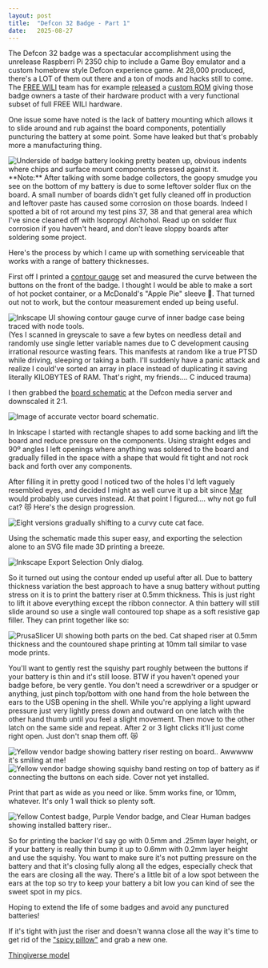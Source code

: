 ```yaml
---
layout: post
title:  "Defcon 32 Badge - Part 1"
date:   2025-08-27
---
```


The Defcon 32 badge was a spectacular accomplishment using the unrelease Raspberri Pi 2350 chip to include a Game Boy emulator and a custom homebrew style Defcon experience game. At 28,000 produced, there's a LOT of them out there and a ton of mods and hacks still to come.  The [FREE WILI](https://freewili.com) team has for example [released](https://hackaday.com/2024/11/21/free-wili-turns-dc32-badge-into-hardware-dev-tool/) a [custom ROM](https://github.com/freewili/freewili-firmware/tree/main/defcon32_badge) giving those badge owners a taste of their hardware product with a very functional subset of full FREE WILI hardware.

One issue some have noted is the lack of battery mounting which allows it to slide around and rub against the board components, potentially puncturing the battery at some point. Some have leaked but that's probably more a manufacturing thing. 

<img src="/images/dc32badgebattery.jpg" width="auto" width="100%" alt="Underside of badge battery looking pretty beaten up, obvious indents where chips and surface mount components pressed against it."/>
**Note:** After talking with some badge collectors, the goopy smudge you see on the bottom of my battery is due to some leftover solder flux on the board. A small number of boards didn't get fully cleaned off in production and leftover paste has caused some corrosion on those boards. Indeed I spotted a bit of rot around my test pins 37, 38 and that general area which I've since cleaned off with Isopropyl Alchohol. Read up on solder flux corrosion if you haven't heard, and don't leave sloppy boards after soldering some project.  

Here's the process by which I came up with something serviceable that works with a range of battery thicknesses. 

First off I printed a [contour gauge](https://www.printables.com/model/57209-lockable-contour-gauge) set and measured the curve between the buttons on the front of the badge. I thought I would be able to make a sort of hot pocket container, or a McDonald's "Apple Pie" sleeve 🤤. That turned out not to work, but the contour measurement ended up being useful. 

<img src="/images/dc32badgecontour.jpg" width="auto" width="100%" alt="Inkscape UI showing contour gauge curve of inner badge case being traced with node tools."/>
(Yes I scanned in greyscale to save a few bytes on needless detail and randomly use single letter variable names due to C development causing irrational resource wasting fears. This manifests at random like a true PTSD while driving, sleeping or taking a bath.  I'll suddenly have a panic attack and realize I could've sorted an array in place instead of duplicating it saving literally KILOBYTES of RAM. That's right, my friends.... C induced trauma)

I then grabbed the [board schematic](https://media.defcon.org/DEF%20CON%2032/DEF%20CON%2032%20badge/DC32%20HW.zip) at the Defcon media server and downscaled it 2:1.

<img src="/images/dc32badgeschematic.jpg" width="auto" width="100%" alt="Image of accurate vector board schematic."/>

In Inkscape I started with rectangle shapes to add some backing and lift the board and reduce pressure on the components. Using straight edges and 90º angles I left openings where anything was soldered to the board and gradually filled in the space with a shape that would fit tight and not rock back and forth over any components. 

After filling it in pretty good I noticed two of the holes I'd left vaguely resembled eyes, and decided I might as well curve it up a bit since [Mar](http://spux.art) would probably use curves instead. At that point I figured.... why not go full cat? 😻 Here's the design progression.

<img src="/images/dc32badgeprogression.jpeg" width="auto" width="100%" alt="Eight versions gradually shifting to a curvy cute cat face."/>

Using the schematic made this super easy, and exporting the selection alone to an SVG file made 3D printing a breeze.

<img src="/images/dc32badgeInkscapeExport.jpg" width="auto" width="100%" alt="Inkscape Export Selection Only dialog."/>

So it turned out using the contour ended up useful after all. Due to battery thickness variation the best approach to have a snug battery without putting stress on it is to print the battery riser at 0.5mm thickness.  This is just right to lift it above everything except the ribbon connector. A thin battery will still slide around so use a single wall contoured top shape as a soft resistive gap filler. They can print together like so:

<img src="/images/dc32badgeprinting.jpg" width="auto" width="100%" alt="PrusaSlicer UI showing both parts on the bed. Cat shaped riser at 0.5mm thickness and the countoured shape printing at 10mm tall similar to vase mode prints."/>

You'll want to gently rest the squishy part roughly between the buttons if your battery is thin and it's still loose. BTW if you haven't opened your badge before, be very gentle. You don't need a screwdriver or a spudger or anything, just pinch top/bottom with one hand from the hole between the ears to the USB opening in the shell. While you're applying a light upward pressure just very lightly press down and outward on one latch with the other hand thumb until you feel a slight movement.  Then move to the other latch on the same side and repeat.  After 2 or 3 light clicks it'll just come right open. Just don't snap them off. 😿

<img src="/images/dc32badgeriseradded.jpeg" width="auto" width="100%" alt="Yellow vendor badge showing battery riser resting on board.."/>
Awwwww it's smiling at me!

<img src="/images/dc32badgesetup.jpeg" width="auto" width="100%" alt="Yellow vendor badge showing squishy band resting on top of battery as if connecting the buttons on each side. Cover not yet installed."/>

Print that part as wide as you need or like.  5mm works fine, or 10mm, whatever. It's only 1 wall thick so plenty soft. 

<img src="/images/dc32badgeallthree.jpeg" width="auto" width="100%" alt="Yellow Contest badge, Purple Vendor badge, and Clear Human badges showing installed battery riser.."/>

So for printing the backer I'd say go with 0.5mm and .25mm layer height, or if your battery is really thin bump it up to 0.6mm with 0.2mm layer height and use the squishy. You want to make sure it's not putting pressure on the battery and that it's closing fully along all the edges, especially check that the ears are closing all the way. There's a little bit of a low spot between the ears at the top so try to keep your battery a bit low you can kind of see the sweet spot in my pics.

Hoping to extend the life of some badges and avoid any punctured batteries!

If it's tight with just the riser and doesn't wanna close all the way it's time to get rid of the ["spicy pillow"](https://www.reddit.com/r/spicypillows/) and grab a new one. 

[Thingiverse model](https://www.thingiverse.com/thing:7130140)
